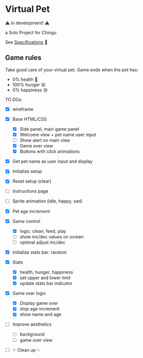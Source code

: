# Virtual Pet

⚠ in development! ⚠ 

a Solo Project for Chingu

See [Specifications](https://github.com/chingu-voyages/soloproject-tier1-virtualpet) 📃


## Game rules
Take good care of your virtual pet. Game ends when the pet has:
 - 0% health 🤧
 - 100% hunger 😵
 - 0% happiness 😢

TO DOs:
- [x] wireframe
- [x] Base HTML/CSS
    - [x] Side panel, main game panel
    - [x] Welcome view + pet name user input
    - [ ] Show alert on main view
    - [x] Game over view
    - [x] Buttons with click animations
- [x] Get pet name as user input and display
- [x] Initialize setup
- [x] Reset setup (clear)
- [ ] Instructions page
- [ ] Sprite animation (idle, happy, sad)
- [x] Pet age increment
- [x] Game control 
    - [x] logic: clean, feed, play
    - [ ] show inc/dec values on screen
    - [ ] optimal adjust inc/dec
- [x] Initialize stats bar: random
- [x] Stats
    - [x] health, hunger, happiness
    - [x] set upper and lower limit 
    - [x] update stats bar indicator
- [x] Game over logic
    - [x] Display game over
    - [x] stop age increment
    - [x] show name and age
- [ ] Improve aesthetics
    - [ ] background
    - [ ] game over view
- [ ] ✨ Clean up ✨

